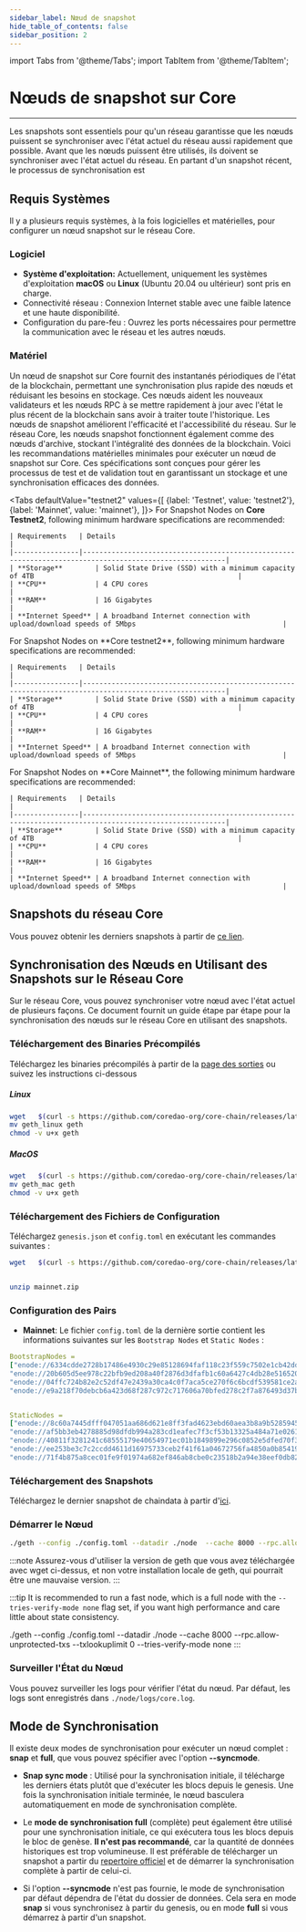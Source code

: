 ```yaml
---
sidebar_label: Nœud de snapshot
hide_table_of_contents: false
sidebar_position: 2
---
```


import Tabs from '@theme/Tabs';
import TabItem from '@theme/TabItem';

# Nœuds de snapshot sur Core

---

Les snapshots sont essentiels pour qu'un réseau garantisse que les nœuds puissent se synchroniser avec l'état actuel du réseau aussi rapidement que possible. Avant que les nœuds puissent être utilisés, ils doivent se synchroniser avec l'état actuel du réseau. En partant d'un snapshot récent, le processus de synchronisation est

## Requis Systèmes

Il y a plusieurs requis systèmes, à la fois logicielles et matérielles, pour configurer un nœud snapshot sur le réseau Core.

### Logiciel

- **Système d'exploitation:** Actuellement, uniquement les systèmes d'exploitation **macOS** ou **Linux** (Ubuntu 20.04 ou ultérieur) sont pris en charge.
- Connectivité réseau : Connexion Internet stable avec une faible latence et une haute disponibilité.
- Configuration du pare-feu : Ouvrez les ports nécessaires pour permettre la communication avec le réseau et les autres nœuds.

### Matériel

Un nœud de snapshot sur Core fournit des instantanés périodiques de l'état de la blockchain, permettant une synchronisation plus rapide des nœuds et réduisant les besoins en stockage. Ces nœuds aident les nouveaux validateurs et les nœuds RPC à se mettre rapidement à jour avec l'état le plus récent de la blockchain sans avoir à traiter toute l'historique. Les nœuds de snapshot améliorent l'efficacité et l'accessibilité du réseau. Sur le réseau Core, les nœuds snapshot fonctionnent également comme des nœuds d'archive, stockant l'intégralité des données de la blockchain. Voici les recommandations matérielles minimales pour exécuter un nœud de snapshot sur Core. Ces spécifications sont conçues pour gérer les processus de test et de validation tout en garantissant un stockage et une synchronisation efficaces des données.

<Tabs
  defaultValue="testnet2"
  values={[
    {label: 'Testnet', value: 'testnet2'},
    {label: 'Mainnet', value: 'mainnet'},
  ]}>
  <TabItem value="testnet2">
    For Snapshot Nodes on **Core Testnet2**, following minimum hardware specifications are recommended:


    | Requirements   | Details                                                                                                 |  
    |----------------|---------------------------------------------------------------------------------------------------------|
    | **Storage**        | Solid State Drive (SSD) with a minimum capacity of 4TB                                                  |
    | **CPU**            | 4 CPU cores                                                                                             |
    | **RAM**            | 16 Gigabytes                                                                                            |
    | **Internet Speed** | A broadband Internet connection with upload/download speeds of 5Mbps                                    |


  </TabItem>
  <TabItem value="testnet">
    For Snapshot Nodes on **Core testnet2**, following minimum hardware specifications are recommended:

    | Requirements   | Details                                                                                                 |  
    |----------------|---------------------------------------------------------------------------------------------------------|
    | **Storage**        | Solid State Drive (SSD) with a minimum capacity of 4TB                                                  |
    | **CPU**            | 4 CPU cores                                                                                             |
    | **RAM**            | 16 Gigabytes                                                                                            |
    | **Internet Speed** | A broadband Internet connection with upload/download speeds of 5Mbps                                    |

  </TabItem>
  <TabItem value="mainnet">
    For Snapshot Nodes on **Core Mainnet**, the following minimum hardware specifications are recommended:


    | Requirements   | Details                                                                                                 |  
    |----------------|---------------------------------------------------------------------------------------------------------|
    | **Storage**        | Solid State Drive (SSD) with a minimum capacity of 4TB                                                  |
    | **CPU**            | 4 CPU cores                                                                                             |
    | **RAM**            | 16 Gigabytes                                                                                            |
    | **Internet Speed** | A broadband Internet connection with upload/download speeds of 5Mbps                                    |
  </TabItem>
</Tabs>

## Snapshots du réseau Core

Vous pouvez obtenir les derniers snapshots à partir de [ce lien](https://github.com/coredao-org/core-snapshots).

## Synchronisation des Nœuds en Utilisant des Snapshots sur le Réseau Core

Sur le réseau Core, vous pouvez synchroniser votre nœud avec l'état actuel de plusieurs façons. Ce document fournit un guide étape par étape pour la synchronisation des nœuds sur le réseau Core en utilisant des snapshots.

### Téléchargement des Binaries Précompilés

Téléchargez les binaries précompilés à partir de la [page des sorties](https://github.com/coredao-org/core-chain/releases/latest) ou suivez les instructions ci-dessous

##### Linux

```bash
wget   $(curl -s https://github.com/coredao-org/core-chain/releases/latest |grep browser_ |grep geth_linux |cut -d\" -f4)
mv geth_linux geth
chmod -v u+x geth
```

##### MacOS

```bash
wget   $(curl -s https://github.com/coredao-org/core-chain/releases/latest |grep browser_ |grep geth_mac |cut -d\" -f4)
mv geth_mac geth
chmod -v u+x geth
```

### Téléchargement des Fichiers de Configuration

Téléchargez `genesis.json` et `config.toml` en exécutant les commandes suivantes :

```bash
wget   $(curl -s https://github.com/coredao-org/core-chain/releases/latest | grep browser_ |grep mainnet |cut -d\" -f4)


unzip mainnet.zip
```

### Configuration des Pairs

- **Mainnet**: Le fichier `config.toml` de la dernière sortie contient les informations suivantes sur les `Bootstrap Nodes` et `Static Nodes` :

```yaml
BootstrapNodes =
["enode://6334cdde2728b17486e4930c29e85128694faf118c23f559c7502e1cb42dd90a54f785c80c6a493d7d6f5ed23f3c9cf75e0392b024e45f7eadc81a84544a45ff@seed4.coredao.org:0?discport=35022",
"enode://20b605d5ee978c22bfb9ed208a40f2876d3dfafb1c60a6427c4db28e516520ee610cbc2a1c0ee05dd08578a041dc9070d92cf888422ed0869d0666b5103292b4@seed2.coredao.org:0?discport=35022",
"enode://04ffc724b82e2c52df47e2439a30ca4c0f7aca5ce270f6c6bcdf539581ce2ae4965afd5c5fe19106cd528ed6f379c68687a41310054ee751a73880b2c73e85d8@seed3.coredao.org:0?discport=35022",
"enode://e9a218f70debcb6a423d68f287c972c717606a70bfed278c2f7a876493d37bc535b05127abddeeca21941fc61497a6ca13387466c75a070050862ca6da11b0ca@seed1.coredao.org:0?discport=35022"]


StaticNodes =
["enode://8c60a7445dfff047051aa686d621e8ff3fad4623ebd60aea3b8a9b5285945ff0bb05540cc215bcb0ae3fb07b6c368605ddeebeb23b282ffb2ae777d8a73155ec@18.230.84.232:35021",
"enode://af5bb3eb4278885d98dfdb994a283cd1eafec7f3cf53b13325a484a71e02613a2d724314a2d5bf2ea3b33adb0d1ad7d1c5b9e23c8d2959453a55bde5f02c762f@35.72.191.164:35021",
"enode://40811f3281241c68555179e40654971ec01b1849899e296c0852e5dfed70f3d17f776e90dced50e94cc71699e2b010eec58047ce91d07fa7a3520220cf3ce22b@13.39.140.139:35021",
"enode://ee253be3c7c2ccdd4611d16975733ceb2f41f61a04672756fa4850a0b85419ca5e07ceb5a6f1ac43318b136c8995b9160e6de0c6b4bc2c9325797c11275888e6@18.221.135.3:35021",
"enode://71f4b875a8cec01fe9f01974a682ef846ab8cbe0c23518b2a94e38eef0db829488502122b19c94d595521364bc4550639b58c0332d3942447dfd65707fc80bc0@13.214.98.126:35021"]
```

### Téléchargement des Snapshots

Téléchargez le dernier snapshot de chaindata à partir d'[ici](https://github.com/coredao-org/core-snapshots).

### Démarrer le Nœud

```bash
./geth --config ./config.toml --datadir ./node  --cache 8000 --rpc.allow-unprotected-txs --txlookuplimit 0
```

:::note
Assurez-vous d'utiliser la version de geth que vous avez téléchargée avec wget ci-dessus, et non votre installation locale de geth, qui pourrait être une mauvaise version.
:::

:::tip
It is recommended to run a fast node, which is a full node with the `--tries-verify-mode none` flag set, if you want high performance and care little about state consistency.

./geth --config ./config.toml --datadir ./node  --cache 8000 --rpc.allow-unprotected-txs --txlookuplimit 0 --tries-verify-mode none
:::

### Surveiller l'État du Nœud

Vous pouvez surveiller les logs pour vérifier l'état du nœud. Par défaut, les logs sont enregistrés dans `./node/logs/core.log`.

## Mode de Synchronisation

Il existe deux modes de synchronisation pour exécuter un nœud complet : **snap** et **full**, que vous pouvez spécifier avec l'option **--syncmode**.

- **Snap sync mode** : Utilisé pour la synchronisation initiale, il télécharge les derniers états plutôt que d'exécuter les blocs depuis le genesis. Une fois la synchronisation initiale terminée, le nœud basculera automatiquement en mode de synchronisation complète.

- Le **mode de synchronisation full** (complète) peut également être utilisé pour une synchronisation initiale, ce qui exécutera tous les blocs depuis le bloc de genèse. **Il n'est pas recommandé**, car la quantité de données historiques est trop volumineuse. Il est préférable de télécharger un snapshot a partir du [repertoire officiel](https://github.com/coredao-org/core-snapshots) et de démarrer la synchronisation complète à partir de celui-ci.

- Si l'option **--syncmode** n'est pas fournie, le mode de synchronisation par défaut dépendra de l'état du dossier de données. Cela sera en mode **snap** si vous synchronisez à partir du genesis, ou en mode **full** si vous démarrez à partir d'un snapshot.